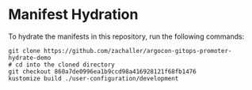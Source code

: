 # Manifest Hydration

To hydrate the manifests in this repository, run the following commands:

```shell
git clone https://github.com/zachaller/argocon-gitops-promoter-hydrate-demo
# cd into the cloned directory
git checkout 860a7de0996ea1b9ccd98a416928121f68fb1476
kustomize build ./user-configuration/development
```
